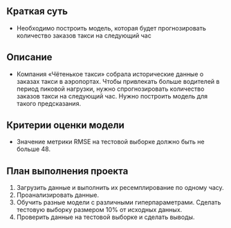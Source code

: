 ## Краткая суть

* Необходимо построить модель, которая будет прогнозировать количество заказов такси на следующий час

## Описание

* Компания «Чётенькое такси» собрала исторические данные о заказах такси в аэропортах. Чтобы привлекать больше водителей в период пиковой нагрузки, нужно спрогнозировать количество заказов такси на следующий час. Нужно построить модель для такого предсказания.

## Критерии оценки модели

* Значение метрики RMSE на тестовой выборке должно быть не больше 48.
## План выполнения проекта

1. Загрузить данные и выполнить их ресемплирование по одному часу.
2. Проанализировать данные.
3. Обучить разные модели с различными гиперпараметрами. Сделать тестовую выборку размером 10% от исходных данных.
4. Проверить данные на тестовой выборке и сделать выводы.
